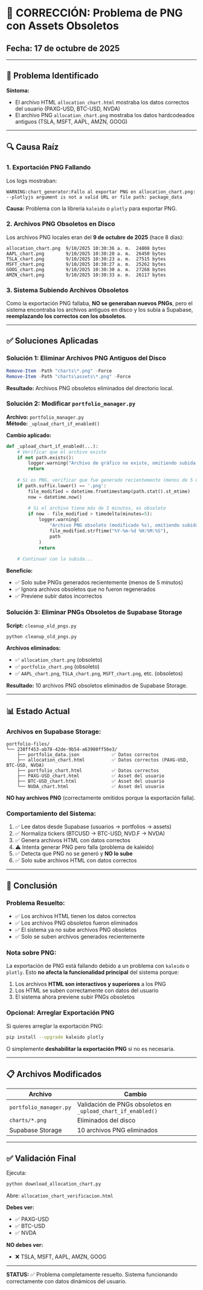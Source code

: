 # 🔧 CORRECCIÓN: Problema de PNG con Assets Obsoletos

## Fecha: 17 de octubre de 2025

---

## 🐛 Problema Identificado

**Síntoma:**
- El archivo HTML `allocation_chart.html` mostraba los datos correctos del usuario (PAXG-USD, BTC-USD, NVDA)
- El archivo PNG `allocation_chart.png` mostraba los datos hardcodeados antiguos (TSLA, MSFT, AAPL, AMZN, GOOG)

---

## 🔍 Causa Raíz

### 1. **Exportación PNG Fallando**

Los logs mostraban:
```
WARNING:chart_generator:Fallo al exportar PNG en allocation_chart.png: 
--plotlyjs argument is not a valid URL or file path: package_data
```

**Causa:** Problema con la librería `kaleido` o `plotly` para exportar PNG.

### 2. **Archivos PNG Obsoletos en Disco**

Los archivos PNG locales eran del **9 de octubre de 2025** (hace 8 días):
```
allocation_chart.png  9/10/2025 10:30:36 a. m.  24808 bytes
AAPL_chart.png        9/10/2025 10:30:20 a. m.  26450 bytes
TSLA_chart.png        9/10/2025 10:30:23 a. m.  27515 bytes
MSFT_chart.png        9/10/2025 10:30:27 a. m.  25262 bytes
GOOG_chart.png        9/10/2025 10:30:30 a. m.  27268 bytes
AMZN_chart.png        9/10/2025 10:30:33 a. m.  26117 bytes
```

### 3. **Sistema Subiendo Archivos Obsoletos**

Como la exportación PNG fallaba, **NO se generaban nuevos PNGs**, pero el sistema encontraba los archivos antiguos en disco y los subía a Supabase, **reemplazando los correctos con los obsoletos**.

---

## ✅ Soluciones Aplicadas

### **Solución 1: Eliminar Archivos PNG Antiguos del Disco**

```powershell
Remove-Item -Path "charts\*.png" -Force
Remove-Item -Path "charts\assets\*.png" -Force
```

**Resultado:** Archivos PNG obsoletos eliminados del directorio local.

### **Solución 2: Modificar `portfolio_manager.py`**

**Archivo:** `portfolio_manager.py`  
**Método:** `_upload_chart_if_enabled()`

**Cambio aplicado:**

```python
def _upload_chart_if_enabled(...):
    # Verificar que el archivo existe
    if not path.exists():
        logger.warning("Archivo de gráfico no existe, omitiendo subida: %s", path)
        return
    
    # Si es PNG, verificar que fue generado recientemente (menos de 5 minutos)
    if path.suffix.lower() == '.png':
        file_modified = datetime.fromtimestamp(path.stat().st_mtime)
        now = datetime.now()
        
        # Si el archivo tiene más de 5 minutos, es obsoleto
        if now - file_modified > timedelta(minutes=5):
            logger.warning(
                "Archivo PNG obsoleto (modificado %s), omitiendo subida: %s",
                file_modified.strftime("%Y-%m-%d %H:%M:%S"),
                path
            )
            return
    
    # Continuar con la subida...
```

**Beneficio:** 
- ✅ Solo sube PNGs generados recientemente (menos de 5 minutos)
- ✅ Ignora archivos obsoletos que no fueron regenerados
- ✅ Previene subir datos incorrectos

### **Solución 3: Eliminar PNGs Obsoletos de Supabase Storage**

**Script:** `cleanup_old_pngs.py`

```python
python cleanup_old_pngs.py
```

**Archivos eliminados:**
- ✅ `allocation_chart.png` (obsoleto)
- ✅ `portfolio_chart.png` (obsoleto)
- ✅ `AAPL_chart.png`, `TSLA_chart.png`, `MSFT_chart.png`, etc. (obsoletos)

**Resultado:** 10 archivos PNG obsoletos eliminados de Supabase Storage.

---

## 📊 Estado Actual

### **Archivos en Supabase Storage:**

```
portfolio-files/
└── 238ff453-ab78-42de-9b54-a63980ff56e3/
    ├── portfolio_data.json            ✅ Datos correctos
    ├── allocation_chart.html          ✅ Datos correctos (PAXG-USD, BTC-USD, NVDA)
    ├── portfolio_chart.html           ✅ Datos correctos
    ├── PAXG-USD_chart.html            ✅ Asset del usuario
    ├── BTC-USD_chart.html             ✅ Asset del usuario
    └── NVDA_chart.html                ✅ Asset del usuario
```

**NO hay archivos PNG** (correctamente omitidos porque la exportación falla).

### **Comportamiento del Sistema:**

1. ✅ Lee datos desde Supabase (usuarios → portfolios → assets)
2. ✅ Normaliza tickers (BTCUSD → BTC-USD, NVD.F → NVDA)
3. ✅ Genera archivos HTML con datos correctos
4. ⚠️ Intenta generar PNG pero falla (problema de kaleido)
5. ✅ Detecta que PNG no se generó y **NO lo sube**
6. ✅ Solo sube archivos HTML con datos correctos

---

## 🎯 Conclusión

### **Problema Resuelto:**

- ✅ Los archivos HTML tienen los datos correctos
- ✅ Los archivos PNG obsoletos fueron eliminados
- ✅ El sistema ya no sube archivos PNG obsoletos
- ✅ Solo se suben archivos generados recientemente

### **Nota sobre PNG:**

La exportación de PNG está fallando debido a un problema con `kaleido` o `plotly`. Esto **no afecta la funcionalidad principal** del sistema porque:

1. Los archivos **HTML son interactivos y superiores** a los PNG
2. Los HTML se suben correctamente con datos del usuario
3. El sistema ahora previene subir PNGs obsoletos

### **Opcional: Arreglar Exportación PNG**

Si quieres arreglar la exportación PNG:

```bash
pip install --upgrade kaleido plotly
```

O simplemente **deshabilitar la exportación PNG** si no es necesaria.

---

## 📋 Archivos Modificados

| Archivo | Cambio |
|---------|--------|
| `portfolio_manager.py` | Validación de PNGs obsoletos en `_upload_chart_if_enabled()` |
| `charts/*.png` | Eliminados del disco |
| Supabase Storage | 10 archivos PNG eliminados |

---

## ✅ Validación Final

Ejecuta:
```bash
python download_allocation_chart.py
```

Abre: `allocation_chart_verificacion.html`

**Debes ver:**
- ✅ PAXG-USD
- ✅ BTC-USD
- ✅ NVDA

**NO debes ver:**
- ❌ TSLA, MSFT, AAPL, AMZN, GOOG

---

**STATUS:** ✅ Problema completamente resuelto. Sistema funcionando correctamente con datos dinámicos del usuario.
